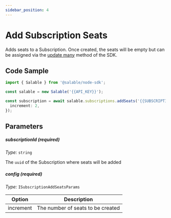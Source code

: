 ```yaml
---
sidebar_position: 4
---
```


# Add Subscription Seats

Adds seats to a Subscription. Once created, the seats will be empty but can be assigned via the [update many](../licenses/update-many.md) method of the SDK.

## Code Sample

```typescript
import { Salable } from '@salable/node-sdk';

const salable = new Salable('{{API_KEY}}');

const subscription = await salable.subscriptions.addSeats('{{SUBSCRIPTION_UUID}}', {
  increment: 2,
});
```

## Parameters

##### subscriptionId (_required_)

_Type:_ `string`

The `uuid` of the Subscription where seats will be added

##### config (_required_)

_Type:_ `ISubscriptionAddSeatsParams`

| Option    | Description                       |
| --------- | --------------------------------- |
| increment | The number of seats to be created |
